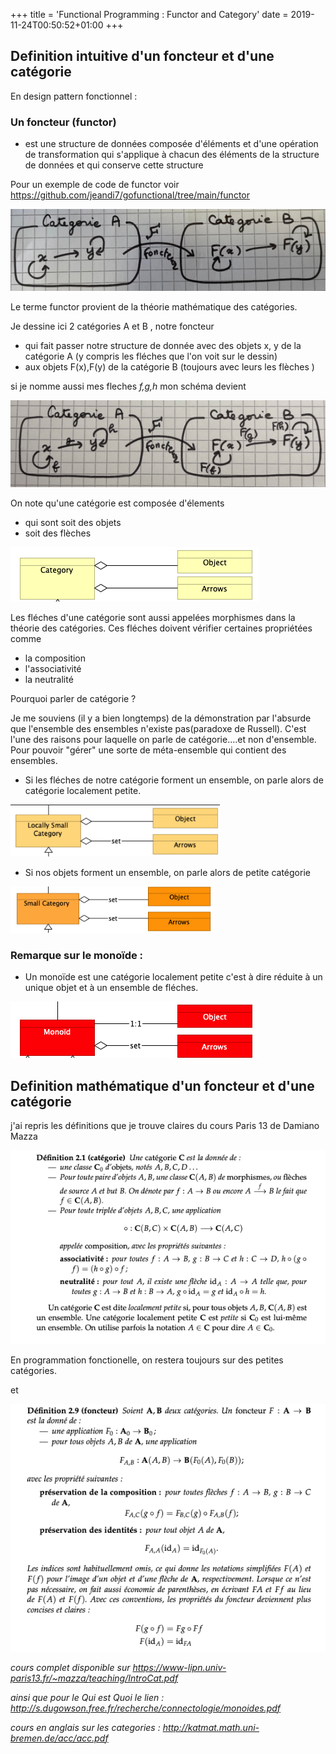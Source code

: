 +++
title = 'Functional Programming : Functor and Category' 
date = 2019-11-24T00:50:52+01:00
+++

## Definition intuitive d'un foncteur et d'une catégorie

En design pattern fonctionnel : 

### Un foncteur (functor) 
- est une structure de données composée d'éléments et d'une opération de transformation 
qui s'applique à chacun des éléments de la structure de données et qui conserve cette structure

Pour un exemple de code de functor voir https://github.com/jeandi7/gofunctional/tree/main/functor

![image info](./images/category.png)

Le terme functor provient de la théorie mathématique des catégories.

Je dessine ici 2 catégories A et B , notre foncteur 
- qui  fait passer notre structure de donnée avec des objets x, y de la catégorie A  (y compris les fléches que l'on voit sur le dessin)  
- aux objets F(x),F(y) de la catégorie B (toujours avec leurs les flèches )

si je nomme aussi mes fleches _f,g,h_ mon schéma devient

![image info](./images/categoryf.png)

On note qu'une catégorie est composée d'élements 
- qui sont soit des objets 
- soit des flèches

![image info](./images/category2.png)

Les fléches d'une catégorie sont aussi appelées morphismes dans la théorie des catégories.
Ces fléches doivent vérifier certaines propriétées comme
- la composition
- l'associativité
- la neutralité


Pourquoi parler de catégorie ? 

Je me souviens (il y a bien longtemps) de la démonstration par l'absurde que l'ensemble des ensembles n'existe pas(paradoxe de Russell).
C'est l'une des raisons pour laquelle on parle de catégorie....et non d'ensemble.
Pour pouvoir "gérer" une sorte de méta-ensemble qui contient des ensembles.

- Si les fléches de notre catégorie  forment un ensemble, on parle alors de catégorie localement petite.

![image info](./images/locally.png)

- Si nos objets forment un ensemble, on parle alors de petite catégorie 

![image info](./images/small.png)

### Remarque sur le monoïde : 

- Un monoïde est une catégorie localement petite c'est à dire réduite à un unique objet et à un ensemble de fléches.

![image info](./images/monoid.png)

## Definition mathématique d'un foncteur et d'une catégorie

j'ai repris les définitions que je trouve claires du cours Paris 13 de Damiano Mazza

![image info](./images/categoryDef.png)

En programmation fonctionelle, on restera toujours sur des petites catégories.

et

![image info](./images/foncteurDef.png)

_cours complet disponible sur https://www-lipn.univ-paris13.fr/~mazza/teaching/IntroCat.pdf_

_ainsi que pour le Qui est Quoi le lien :_
_http://s.dugowson.free.fr/recherche/connectologie/monoides.pdf_

_cours en anglais sur les categories : http://katmat.math.uni-bremen.de/acc/acc.pdf_